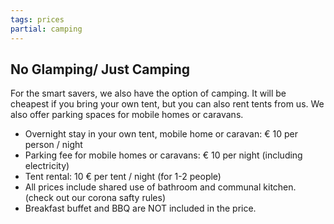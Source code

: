 ```yaml
---
tags: prices
partial: camping
---
```


## No Glamping/ Just Camping

For the smart savers, we also have the option of camping. It will be cheapest if you bring your own tent, but you can also rent tents from us. We also offer parking spaces for mobile homes or caravans.

* Overnight stay in your own tent, mobile home or caravan: € 10 per person / night
* Parking fee for mobile homes or caravans: € 10 per night (including electricity)
* Tent rental: 10 € per tent / night (for 1-2 people)
* All prices include shared use of bathroom and communal kitchen. (check out our corona safty rules)
* Breakfast buffet and BBQ are NOT included in the price.
